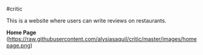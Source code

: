 #critic

This is a website where users can write reviews on restaurants.

**Home Page**
(https://raw.githubusercontent.com/alysiasaquil/critic/master/images/homepage.png)
